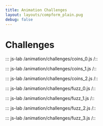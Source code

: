 ```yaml
---
title: Animation Challenges
layout: layouts/compform_plain.pug
debug: false
---
```


# Challenges

::: js-lab
/animation/challenges/coins_0.js
/::

::: js-lab
/animation/challenges/coins_1.js
/::

::: js-lab
/animation/challenges/coins_2.js
/::

::: js-lab
/animation/challenges/fuzz_0.js
/::

::: js-lab
/animation/challenges/fuzz_1.js
/::

::: js-lab
/animation/challenges/fuzz_2.js
/::

::: js-lab
/animation/challenges/fuzz_3.js
/::
